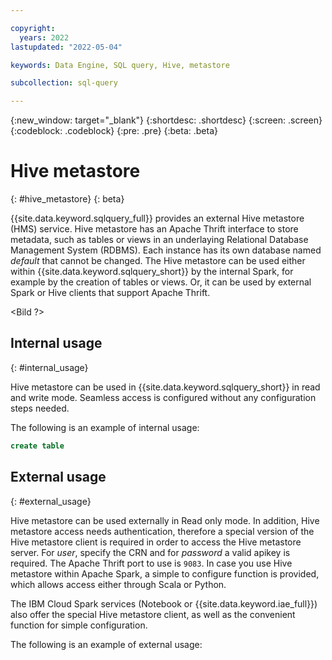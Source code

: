 ```yaml
---

copyright:
  years: 2022
lastupdated: "2022-05-04"

keywords: Data Engine, SQL query, Hive, metastore

subcollection: sql-query

---
```


{:new_window: target="_blank"}
{:shortdesc: .shortdesc}
{:screen: .screen}
{:codeblock: .codeblock}
{:pre: .pre}
{:beta: .beta}

# Hive metastore
{: #hive_metastore}
{: beta}

{{site.data.keyword.sqlquery_full}} provides an external Hive metastore (HMS) service. Hive metastore has an Apache Thrift interface to store metadata, 
such as tables or views in an underlaying Relational Database Management System (RDBMS). Each instance has its own database named *default* that cannot be changed.
The Hive metastore can be used either within {{site.data.keyword.sqlquery_short}} by the internal Spark, for example by the creation of tables or views. 
Or, it can be used by external Spark or Hive clients that support Apache Thrift.

<Bild ?>

## Internal usage
{: #internal_usage}

Hive metastore can be used in {{site.data.keyword.sqlquery_short}} in read and write mode. Seamless access is configured without any configuration steps needed.

The following is an example of internal usage:

```sql
create table 
```

## External usage
{: #external_usage}

Hive metastore can be used externally in Read only mode. In addition, Hive metastore access needs authentication, therefore a special version of the Hive metastore client is 
required in order to access the Hive metastore server. For *user*, specify the CRN and for *password* a valid apikey is required. The Apache Thrift port to use is `9083`.
In case you use Hive metastore within Apache Spark, a simple to configure function is provided, which allows access either through Scala or Python.

The IBM Cloud Spark services (Notebook or {{site.data.keyword.iae_full}}) also offer the special Hive metastore client, as well as the convenient function for simple configuration. 

The following is an example of external usage:

